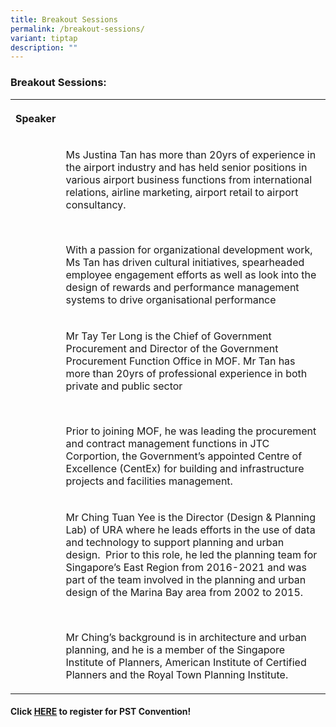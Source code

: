 ```yaml
---
title: Breakout Sessions
permalink: /breakout-sessions/
variant: tiptap
description: ""
---
```

<h3>Breakout Sessions:</h3>
<table>
<tbody>
<tr>
<th rowspan="1" colspan="1">
<p>Speaker</p>
</th>
<th rowspan="1" colspan="1">
<p></p>
</th>
</tr>
<tr>
<td rowspan="1" colspan="1">
<p></p>
</td>
<td rowspan="1" colspan="1">
<p>Ms Justina Tan has more than 20yrs of experience in the airport industry
and has held senior positions in various airport business functions from
international relations, airline marketing, airport retail to airport consultancy.</p>
<p>&nbsp;</p>
<p>With a passion for organizational development work, Ms Tan has driven
cultural initiatives, spearheaded employee engagement efforts as well as
look into the design of rewards and performance management systems to drive
organisational performance</p>
</td>
</tr>
<tr>
<td rowspan="1" colspan="1">
<p></p>
</td>
<td rowspan="1" colspan="1">
<p>Mr Tay Ter Long is the Chief of Government Procurement and Director of
the Government Procurement Function Office in MOF. Mr Tan has more than
20yrs of professional experience in both private and public sector</p>
<p>&nbsp;</p>
<p>Prior to joining MOF, he was leading the procurement and contract management
functions in JTC Corportion, the Government’s appointed Centre of Excellence
(CentEx) for building and infrastructure projects and facilities management.</p>
</td>
</tr>
<tr>
<td rowspan="1" colspan="1">
<p></p>
</td>
<td rowspan="1" colspan="1">
<p>Mr Ching Tuan Yee is the Director (Design &amp; Planning Lab) of URA where
he leads efforts in the use of data and technology to support planning
and urban design.&nbsp; Prior to this role, he led the planning team for
Singapore’s East Region from 2016-2021 and was part of the team involved
in the planning and urban design of the Marina Bay area from 2002 to 2015.</p>
<p>&nbsp;</p>
<p>Mr Ching’s background is in architecture and urban planning, and he is
a member of the Singapore Institute of Planners, American Institute of
Certified Planners and the Royal Town Planning Institute.</p>
</td>
</tr>
</tbody>
</table>
<h4>Click <a href="https://go.gov.sg/psw2023reg" rel="noopener noreferrer nofollow" target="_blank">HERE</a> to register for PST Convention!</h4>
<p></p>